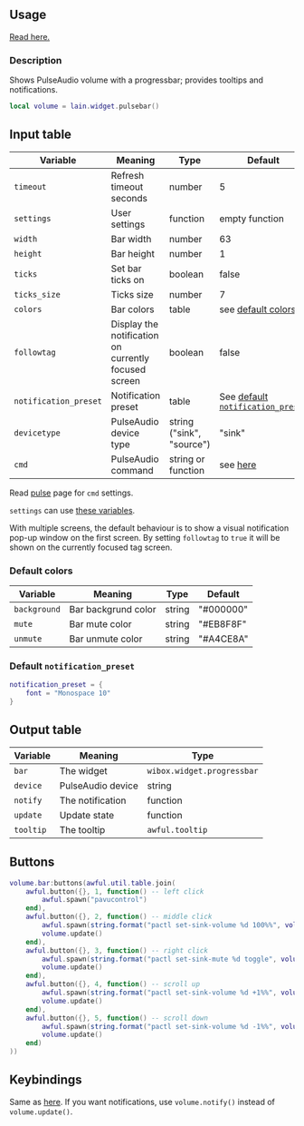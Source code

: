 ## Usage

[Read here.](https://github.com/copycat-killer/lain/wiki/Widgets#usage)

### Description

Shows PulseAudio volume with a progressbar; provides tooltips and notifications.

```lua
local volume = lain.widget.pulsebar()
```

## Input table

Variable | Meaning | Type | Default
--- | --- | --- | ---
`timeout` | Refresh timeout seconds | number | 5
`settings` | User settings | function | empty function
`width` | Bar width | number | 63
`height` | Bar height | number | 1
`ticks` | Set bar ticks on | boolean | false
`ticks_size` | Ticks size | number | 7
`colors` | Bar colors | table | see [default colors](https://github.com/copycat-killer/lain/wiki/pulsebar#default-colors)
`followtag` | Display the notification on currently focused screen | boolean | false
`notification_preset` | Notification preset | table | See [default `notification_preset`](https://github.com/copycat-killer/lain/wiki/pulsebar#default-notification_preset)
`devicetype` | PulseAudio device type | string ("sink", "source") | "sink"
`cmd` | PulseAudio command | string or function | see [here](https://github.com/copycat-killer/lain/blob/master/widget/pulsebar.lua#L48)

Read [pulse](https://github.com/copycat-killer/lain/wiki/pulse) page for `cmd` settings.

`settings` can use [these variables](https://github.com/copycat-killer/lain/wiki/pulse#settings-variables).

With multiple screens, the default behaviour is to show a visual notification pop-up window on the first screen. By setting `followtag` to `true` it will be shown on the currently focused tag screen.

### Default colors

Variable | Meaning | Type | Default
--- | --- | --- | ---
`background` | Bar backgrund color | string | "#000000"
`mute` | Bar mute color | string | "#EB8F8F"
`unmute` | Bar unmute color | string | "#A4CE8A"

### Default `notification_preset`

```lua
notification_preset = {
    font = "Monospace 10"
}
```

## Output table

Variable | Meaning | Type
--- | --- | ---
`bar` | The widget | `wibox.widget.progressbar`
`device` | PulseAudio device | string
`notify` | The notification | function
`update` | Update state | function
`tooltip` | The tooltip | `awful.tooltip`

## Buttons

```lua
volume.bar:buttons(awful.util.table.join(
    awful.button({}, 1, function() -- left click
        awful.spawn("pavucontrol")
    end),
    awful.button({}, 2, function() -- middle click
        awful.spawn(string.format("pactl set-sink-volume %d 100%%", volume.sink))
        volume.update()
    end),
    awful.button({}, 3, function() -- right click
        awful.spawn(string.format("pactl set-sink-mute %d toggle", volume.sink))
        volume.update()
    end),
    awful.button({}, 4, function() -- scroll up
        awful.spawn(string.format("pactl set-sink-volume %d +1%%", volume.sink))
        volume.update()
    end),
    awful.button({}, 5, function() -- scroll down
        awful.spawn(string.format("pactl set-sink-volume %d -1%%", volume.sink))
        volume.update()
    end)
))
```

## Keybindings

Same as [here](https://github.com/copycat-killer/lain/wiki/pulse#keybindings). If you want notifications, use `volume.notify()` instead of `volume.update()`.
